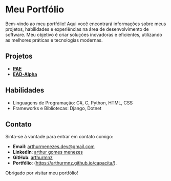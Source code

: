 # Meu Portfólio

Bem-vindo ao meu portfólio! Aqui você encontrará informações sobre meus projetos, habilidades e experiências na área de desenvolvimento de software. Meu objetivo é criar soluções inovadoras e eficientes, utilizando as melhores práticas e tecnologias modernas.

## Projetos

- **[PAE](https://github.com/PAE-UFC-Russas)**
- **[EAD-Alpha](https://github.com/EAD-Alpha)**

## Habilidades

- Linguagens de Programação: C#, C, Python, HTML, CSS 
- Frameworks e Bibliotecas: Django, Dotnet

## Contato

Sinta-se à vontade para entrar em contato comigo:

- **Email**: [arthurmenezes.dev@gmail.com](mailto:arthurmenezes.dev@gmail.com)
- **LinkedIn**: [arthur gomes menezes](https://www.linkedin.com/in/arthur-gomes-menezes-8649b0365/)
- **GitHub**: [arthurmnz](https://github.com/arthurmnz)
- **Portfólio**: (https://arthurmnz.github.io/capacita/).

Obrigado por visitar meu portfólio!
